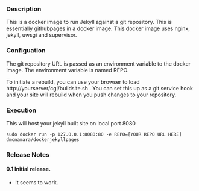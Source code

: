 ### Description
This is a docker image to run Jekyll against a git repository. This is essentially githubpages in a docker image. This docker image uses nginx, jekyll, uwsgi and supervisor.

### Configuation
The git repository URL is passed as an environment variable to the docker image. The environment variable is named REPO.

To initiate a rebuild, you can use your browser to load http://yourserver/cgi/buildsite.sh . You can set this up as a git service hook and your site will rebuild when you push changes to your repository.


### Execution
This will host your jekyll built site on local port 8080
```
sudo docker run -p 127.0.0.1:8080:80 -e REPO=[YOUR REPO URL HERE] dmcnamara/dockerjekyllpages
````

### Release Notes

#### 0.1 Initial release.
* It seems to work.
